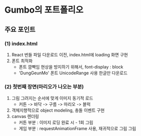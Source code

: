 # Gumbo의 포트폴리오

## 주요 포인트

### (1) index.html

1. React 번들 파일 다운로드 이전, index.html에 loading 화면 구현
2. 폰트 최적화
    - 폰트 깜빡임 현상을 방지하기 위해서, font-display : block
    - 'DungGeunMo' 폰트 UnicodeRange 사용 한글만 다운로드

### (2) 첫번째 장면(마리오가 나오는 부분)

1. 그림 그려지는 순서에 맞게 이미지 동기적 로드
    - 커튼 -> 바닥 -> 구름 -> 마리오 -> 블럭
2. 객체지향적으로 object modeling, 충돌 이벤트 구현
3. canvas 렌더링
    - 커튼 부분 : 이미지 로딩 완료 시 - 1회 그림
    - 게임 부분 : requestAnimationFrame 사용, 재귀적으로 그림 그림
